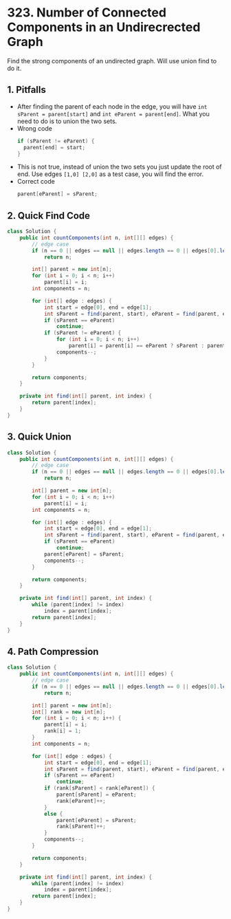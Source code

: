 # 323. Number of Connected Components in an Undirecrected Graph

Find the strong components of an undirected graph. Will use union find to do it.

## 1. Pitfalls

- After finding the parent of each node in the edge, you will have `int sParent = parent[start]` and `int eParent = parent[end]`. What you need to do is to union the two sets.
- Wrong code
  ```java
  if (sParent != eParent) {
    parent[end] = start;
  }
  ```
- This is not true, instead of union the two sets you just update the root of end. Use edges `[1,0] [2,0]` as a test case, you will find the error.
- Correct code
  ```java
  parent[eParent] = sParent;
  ```

## 2. Quick Find Code

```java
class Solution {
    public int countComponents(int n, int[][] edges) {
        // edge case
        if (n == 0 || edges == null || edges.length == 0 || edges[0].length == 0)
            return n;

        int[] parent = new int[n];
        for (int i = 0; i < n; i++)
            parent[i] = i;
        int components = n;

        for (int[] edge : edges) {
            int start = edge[0], end = edge[1];
            int sParent = find(parent, start), eParent = find(parent, end);  // [1, 1, 2]
            if (sParent == eParent)
                continue;
            if (sParent != eParent) {
                for (int i = 0; i < n; i++)
                    parent[i] = parent[i] == eParent ? sParent : parent[i];
                components--;
            }
        }

        return components;
    }

    private int find(int[] parent, int index) {
        return parent[index];
    }
}
```

## 3. Quick Union

```java
class Solution {
    public int countComponents(int n, int[][] edges) {
        // edge case
        if (n == 0 || edges == null || edges.length == 0 || edges[0].length == 0)
            return n;

        int[] parent = new int[n];
        for (int i = 0; i < n; i++)
            parent[i] = i;
        int components = n;

        for (int[] edge : edges) {
            int start = edge[0], end = edge[1];
            int sParent = find(parent, start), eParent = find(parent, end);  // [1, 1, 2]
            if (sParent == eParent)
                continue;
            parent[eParent] = sParent;
            components--;
        }

        return components;
    }

    private int find(int[] parent, int index) {
        while (parent[index] != index)
            index = parent[index];
        return parent[index];
    }
}
```

## 4. Path Compression

```java
class Solution {
    public int countComponents(int n, int[][] edges) {
        // edge case
        if (n == 0 || edges == null || edges.length == 0 || edges[0].length == 0)
            return n;

        int[] parent = new int[n];
        int[] rank = new int[n];
        for (int i = 0; i < n; i++) {
            parent[i] = i;
            rank[i] = 1;
        }
        int components = n;

        for (int[] edge : edges) {
            int start = edge[0], end = edge[1];
            int sParent = find(parent, start), eParent = find(parent, end);  // [1, 1, 2]
            if (sParent == eParent)
                continue;
            if (rank[sParent] < rank[eParent]) {
                parent[sParent] = eParent;
                rank[eParent]++;
            }
            else {
                parent[eParent] = sParent;
                rank[sParent]++;
            }
            components--;
        }

        return components;
    }

    private int find(int[] parent, int index) {
        while (parent[index] != index)
            index = parent[index];
        return parent[index];
    }
}
```

